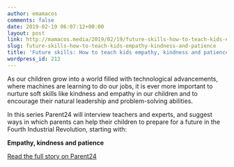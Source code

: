 ```yaml
---
author: emamacos
comments: false
date: 2019-02-19 06:07:12+00:00
layout: post
link: http://mamacos.media/2019/02/19/future-skills-how-to-teach-kids-empathy-kindness-and-patience/
slug: future-skills-how-to-teach-kids-empathy-kindness-and-patience
title: 'Future skills: How to teach kids empathy, kindness and patience'
wordpress_id: 213
---
```





As our children grow into a world filled with technological advancements, where machines are learning to do our jobs, it is ever more important to nurture soft skills like kindness and empathy in our children and to encourage their natural leadership and problem-solving abilities. 







In this series Parent24 will interview teachers and experts, and suggest ways in which parents can help their children to prepare for a future in the Fourth Industrial Revolution, starting with:







**Empathy, kindness and patience**







[Read the full story on Parent24](https://www.parent24.com/Child_7-12/Development/future-skills-how-to-teach-kids-empathy-kindness-and-patience-20190218)



